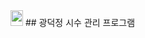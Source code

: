 

<img src="https://github.com/user-attachments/assets/53846d55-2c81-4313-a6e4-96c256988e7f" width="20px" height="25px" />
## 광덕정 시수 관리 프로그램

